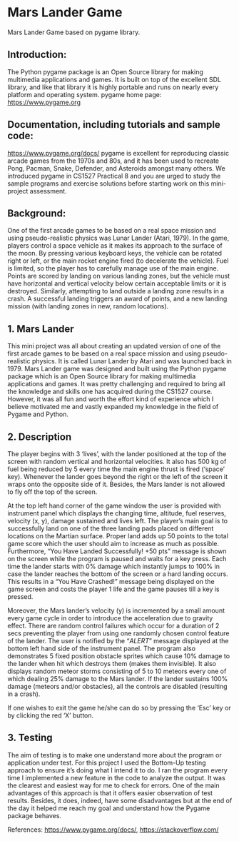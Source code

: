 # Mars Lander Game
Mars Lander Game based on pygame library.

## Introduction:
The Python pygame package is an Open Source library for making multimedia applications and games. It is
built on top of the excellent SDL library, and like that library it is highly portable and runs on nearly every
platform and operating system.
pygame home page:
https://www.pygame.org

## Documentation, including tutorials and sample code:
https://www.pygame.org/docs/
pygame is excellent for reproducing classic arcade games from the 1970s and 80s, and it has been used to
recreate Pong, Pacman, Snake, Defender, and Asteroids amongst many others.
We introduced pygame in CS1527 Practical 8 and you are urged to study the sample programs and exercise
solutions before starting work on this mini-project assessment.

## Background:
One of the first arcade games to be based on a real space
mission and using pseudo-realistic physics was Lunar
Lander (Atari, 1979).
In the game, players control a space vehicle as it makes its
approach to the surface of the moon. By pressing various
keyboard keys, the vehicle can be rotated right or left, or
the main rocket engine fired (to decelerate the vehicle).
Fuel is limited, so the player has to carefully manage use
of the main engine. Points are scored by landing on various
landing zones, but the vehicle must have horizontal and
vertical velocity below certain acceptable limits or it is
destroyed. Similarly, attempting to land outside a landing
zone results in a crash. A successful landing triggers an award of points, and a new landing
mission (with landing zones in new, random locations).


## 1.	Mars Lander
This mini project was all about creating an updated version of one of the first arcade games to be based on a real space mission and using pseudo-realistic physics. It is called Lunar Lander by Atari and was launched back in 1979. 
Mars Lander game was designed and built using the Python pygame package which is an Open Source library for making multimedia applications and games. It was pretty challenging and required to bring all the knowledge and skills one has acquired during the CS1527 course. However, it was all fun and worth the effort kind of experience which I believe motivated me and vastly expanded my knowledge in the field of Pygame and Python.

## 2.	Description
The player begins with 3 ‘lives’, with the lander positioned at the top of the screen with random vertical and horizontal velocities. It also has 500 kg of fuel being reduced by 5 every time the main engine thrust is fired (‘space’ key). Whenever the lander goes beyond the right or the left of the screen it wraps onto the opposite side of it. Besides, the Mars lander is not allowed to fly off the top of the screen.

At the top left hand corner of the game window the user is provided with instrument panel which displays the changing time, altitude, fuel reserves, velocity (x, y), damage sustained and lives left. The player’s main goal is to successfully land on one of the three landing pads placed on different locations on the Martian surface. Proper land adds up 50 points to the total game score which the user should aim to increase as much as possible. Furthermore, “You Have Landed Successfully! +50 pts” message is shown on the screen while the program is paused and waits for a key press.
Each time the lander starts with 0% damage which instantly jumps to 100% in case the lander reaches the bottom of the screen or a hard landing occurs. This results in a “You Have Crashed!” message being displayed on the game screen and costs the player 1 life and the game pauses till a key is pressed.

Moreover, the Mars lander’s velocity (y) is incremented by a small amount every game cycle in order to introduce the acceleration due to gravity effect.
There are random control failures which occur for a duration of 2 secs preventing the player from using one randomly chosen control feature of the lander. The user is notified by the “*ALERT*” message displayed at the bottom left hand side of the instrument panel. 
The program also demonstrates 5 fixed position obstacle sprites which cause 10% damage to the lander when hit which destroys them (makes them invisible). It also displays random meteor storms consisting of 5 to 10 meteors every one of which dealing 25% damage to the Mars lander. If the lander sustains 100% damage (meteors and/or obstacles), all the controls are disabled (resulting in a crash). 

If one wishes to exit the game he/she can do so by pressing the ‘Esc’ key or by clicking the red ‘X’ button.

## 3.	Testing
The aim of testing is to make one understand more about the program or application under test. For this project I used the Bottom-Up testing approach to ensure it’s doing what I intend it to do. I ran the program every time I implemented a new feature in the code to analyze the output. It was the clearest and easiest way for me to check for errors. One of the main advantages of this approach is that it offers easier observation of test results. Besides, it does, indeed, have some disadvantages but at the end of the day it helped me reach my goal and understand how the Pygame package behaves. 


References: https://www.pygame.org/docs/, https://stackoverflow.com/
